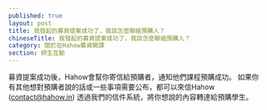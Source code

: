 ```yaml
---
published: true
layout: post
title: 我發起的募資提案成功了，我該怎麼聯絡預購人？
chineseTitle: 我發起的募資提案成功了，我該怎麼聯絡預購人？
category: 關於在Hahow募資開課
section: 師生互動
---
```


 

募資提案成功後，Hahow會幫你寄信給預購者，通知他們課程預購成功。
如果你有其他想對預購者說的話或一些事項需要公布，都可以來信Hahow (contact@hahow.in) 透過我們的信件系統，將你想說的內容轉達給預購學生。
